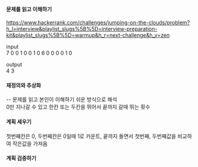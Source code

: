 #### 문제를 읽고 이해하기
https://www.hackerrank.com/challenges/jumping-on-the-clouds/problem?h_l=interview&playlist_slugs%5B%5D=interview-preparation-kit&playlist_slugs%5B%5D=warmup&h_r=next-challenge&h_v=zen

input</br>
7
0 0 1 0 0 1 0
6
0 0 0 0 1 0

output</br>
4
3
 
#### 재정의와 추상화<br>
-- 문제를 읽고 본인이 이해하기 쉬운 방식으로 해석<br>
0만 지나갈 수 있고 한칸 또는 두칸을 뛰어서 끝까지 갈때 뛰는 횟수

#### 계획 세우기<br>
첫번쨰칸은 0, 두번째칸은 0일때 1로 카운트, 끝까지 돌면서 첫번째, 두번째값을 비교하여 작은값을 가져옴

#### 계획 검증하기
